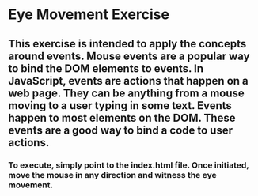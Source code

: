 # Eye Movement Exercise

##  This exercise is intended to apply the concepts around events.   Mouse events are a popular way to bind the DOM elements to events. In JavaScript, events are actions that happen on a web page. They can be anything from a mouse moving to a user typing in some text. Events happen to most elements on the DOM.  These events are a good way to bind a code to user actions. 

### To execute, simply point to the index.html file.  Once initiated, move the mouse in any direction and witness the eye movement.

